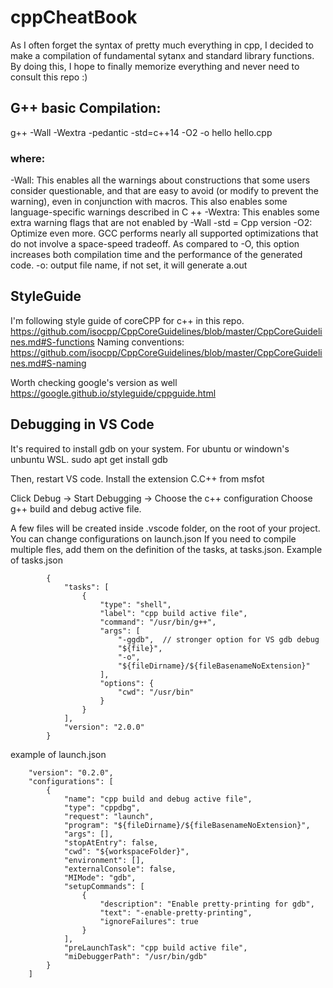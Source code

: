 # cppCheatBook
As I often forget the syntax of pretty much everything in cpp, I decided to make a compilation of fundamental sytanx and standard library functions.
By doing this, I hope to finally memorize everything and never need to consult this repo :)


## G++ basic Compilation:

g++ -Wall -Wextra -pedantic -std=c++14 -O2 -o hello hello.cpp

### where:
-Wall: This enables all the warnings about constructions that some users consider questionable, and that are easy to avoid (or modify to prevent the warning), even in conjunction with macros. This also enables some language-specific warnings described in C ++
-Wextra: This enables some extra warning flags that are not enabled by -Wall
-std = Cpp version
-O2: Optimize even more. GCC performs nearly all supported optimizations that do not involve a space-speed tradeoff. As compared to -O, this option increases both compilation time and the performance of the generated code.
-o: output file name, if not set, it will generate a.out

## StyleGuide

I'm following style guide of coreCPP for c++ in this repo. 
https://github.com/isocpp/CppCoreGuidelines/blob/master/CppCoreGuidelines.md#S-functions
Naming conventions:
https://github.com/isocpp/CppCoreGuidelines/blob/master/CppCoreGuidelines.md#S-naming

Worth checking google's version as well
https://google.github.io/styleguide/cppguide.html


## Debugging in VS Code

It's required to install gdb on your system. 
For ubuntu or windown's unbuntu WSL. 
sudo apt get install gdb

Then, restart VS code. 
Install the extension C.C++ from msfot

Click Debug ->
Start Debugging ->
Choose the c++ configuration
Choose g++ build and debug active file. 

A few files will be created inside .vscode folder, on the root of your project. 
You can change configurations on launch.json
If you need to compile multiple fles, add them on the definition of the tasks, at tasks.json.
Example of tasks.json
```
        {
            "tasks": [
                {
                    "type": "shell",
                    "label": "cpp build active file",
                    "command": "/usr/bin/g++",
                    "args": [
                        "-ggdb",  // stronger option for VS gdb debug
                        "${file}",
                        "-o",
                        "${fileDirname}/${fileBasenameNoExtension}"
                    ],
                    "options": {
                        "cwd": "/usr/bin"
                    }
                }
            ],
            "version": "2.0.0"
        }
```
example of  launch.json
```
    "version": "0.2.0",
    "configurations": [
        {
            "name": "cpp build and debug active file",
            "type": "cppdbg",
            "request": "launch",
            "program": "${fileDirname}/${fileBasenameNoExtension}",
            "args": [],
            "stopAtEntry": false,
            "cwd": "${workspaceFolder}",
            "environment": [],
            "externalConsole": false,
            "MIMode": "gdb",
            "setupCommands": [
                {
                    "description": "Enable pretty-printing for gdb",
                    "text": "-enable-pretty-printing",
                    "ignoreFailures": true
                }
            ],
            "preLaunchTask": "cpp build active file",
            "miDebuggerPath": "/usr/bin/gdb"
        }
    ]

```
